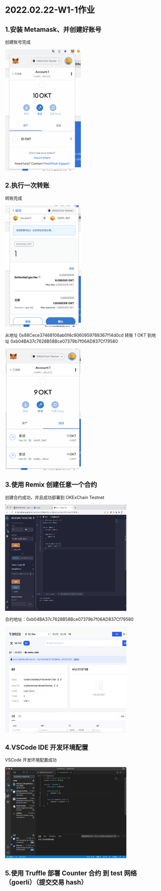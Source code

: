 # 2022.02.22-W1-1作业

## 1.安装 Metamask、并创建好账号

创建账号完成

<img style="width:250px;height:400px" src="./2022-02-23-13-37-15.png"  alt="见根目录图片"/>

## 2.执行一次转账

转账完成

<img style="width:250px;height:400px" src="./2022-02-23-13-42-01.png"  alt="见根目录图片"/>

从地址 0x88Cece37468106ab0f4c9060959788367f14d0cd 转账 1 OKT 到地址 0xb04BA37c7628B58Bce07379b7f06AD837Cf79580

<img style="width:250px;height:400px" src="./2022-02-23-13-42-47.png"  alt="见根目录图片"/>

## 3.使用 Remix 创建任意一个合约

创建合约成功，并且成功部署到 OKExChain Testnet

<img style="width:400px;height:350px" src="./2022-02-23-13-56-35.png"  alt="见根目录图片"/>

合约地址：0xb04BA37c7628B58Bce07379b7f06AD837Cf79580

<img style="width:400px;height:350px" src="./2022-02-23-13-58-11.png"  alt="见根目录图片"/>

## 4.VSCode IDE 开发环境配置

VSCode 开发环境配置成功

<img style="width:400px;height:300px" src="./2022-02-23-14-01-18.png"  alt="见根目录图片"/>

## 5.使用 Truffle 部署 Counter 合约 到 test 网络（goerli）（提交交易 hash）
